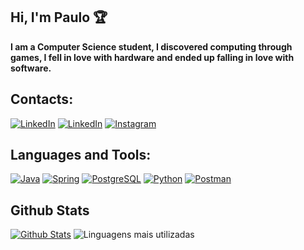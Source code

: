 ## Hi, I'm Paulo 🏆
**I am a Computer Science student, I discovered computing through games, I fell in love with hardware and ended up falling in love with software.**

## Contacts:
[![LinkedIn](https://skillicons.dev/icons?i=linkedin&theme=dark)](https://www.linkedin.com/in/paulosilvawork/)
[![LinkedIn](https://skillicons.dev/icons?i=gmail&theme=dark)](mailto:paulosilva.jobs@gmail.com)
[![Instagram](https://skillicons.dev/icons?i=instagram&theme=dark)](https://www.instagram.com/minesssp/)

## Languages and Tools:
[![Java](https://skillicons.dev/icons?i=java&theme=dark)](https://www.java.com/pt-BR/)
[![Spring](https://skillicons.dev/icons?i=spring&theme=dark)](https://spring.io/projects/spring-framework)
[![PostgreSQL](https://skillicons.dev/icons?i=postgres&theme=dark)](https://www.postgresql.org/)
[![Python](https://skillicons.dev/icons?i=python&theme=dark)](https://www.python.org/)
[![Postman](https://skillicons.dev/icons?i=postman&theme=dark)](https://www.postman.com)

## Github Stats
[![Github Stats](https://github-readme-stats.vercel.app/api?username=Minessp)](https://github.com/Minessp/github-readme-stats)
![Linguagens mais utilizadas](https://github-readme-stats.vercel.app/api/top-langs/?username=Minessp&layout=compact)


